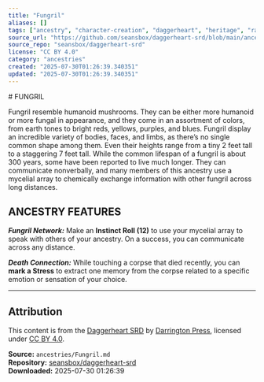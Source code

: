 ```yaml
---
title: "Fungril"
aliases: []
tags: ["ancestry", "character-creation", "daggerheart", "heritage", "racial-traits", "reference", "srd", "ttrpg"]
source_url: "https://github.com/seansbox/daggerheart-srd/blob/main/ancestries/Fungril.md"
source_repo: "seansbox/daggerheart-srd"
license: "CC BY 4.0"
category: "ancestries"
created: "2025-07-30T01:26:39.340351"
updated: "2025-07-30T01:26:39.340351"
---
```


﻿# FUNGRIL

Fungril resemble humanoid mushrooms. They can be either more humanoid or more fungal in appearance, and they come in an assortment of colors, from earth tones to bright reds, yellows, purples, and blues. Fungril display an incredible variety of bodies, faces, and limbs, as there’s no single common shape among them. Even their heights range from a tiny 2 feet tall to a staggering 7 feet tall. While the common lifespan of a fungril is about 300 years, some have been reported to live much longer. They can communicate nonverbally, and many members of this ancestry use a mycelial array to chemically exchange information with other fungril across long distances.

## ANCESTRY FEATURES

***Fungril Network:*** Make an **Instinct Roll (12)** to use your mycelial array to speak with others of your ancestry. On a success, you can communicate across any distance.

***Death Connection:*** While touching a corpse that died recently, you can **mark a Stress** to extract one memory from the corpse related to a specific emotion or sensation of your choice.

---

## Attribution

This content is from the [Daggerheart SRD](https://github.com/seansbox/daggerheart-srd/blob/main/ancestries/Fungril.md) by [Darrington Press](https://darringtonpress.com/), licensed under [CC BY 4.0](https://creativecommons.org/licenses/by/4.0/).

**Source:** `ancestries/Fungril.md`  
**Repository:** [seansbox/daggerheart-srd](https://github.com/seansbox/daggerheart-srd)  
**Downloaded:** 2025-07-30 01:26:39

